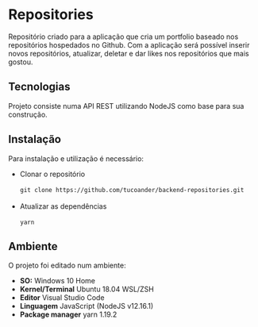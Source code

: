 <div>
    <div>
        <h1>Repositories</h1>
        <p>
            Repositório criado para a aplicação que cria um portfolio baseado
            nos repositórios hospedados no Github. Com a aplicação será possível
            inserir novos repositórios, atualizar, deletar e dar likes nos 
            repositórios que mais gostou.
        </p>
        <h2>Tecnologias</h2>
        <p>
            Projeto consiste numa API REST utilizando NodeJS como base para sua
            construção.
        </p>
        <h2>Instalação</h2>
        <p>
            Para instalação e utilização é necessário:
            <ul>
                <li>Clonar o repositório</li>
                <br>
                <code>git clone https://github.com/tucoander/backend-repositories.git</code>
                <br>
                <br>
                <li>Atualizar as dependências</li>
                <br>
                <code>yarn</code>
                <br>
            </ul>
        </p>
        <h2>Ambiente</h2>
        <p>
            O projeto foi editado num ambiente:
            <ul>
                <li><b>SO:</b> Windows 10 Home</li>
                <li><b>Kernel/Terminal</b> Ubuntu 18.04 WSL/ZSH</li>
                <li><b>Editor</b> Visual Studio Code</li>
                <li><b>Linguagem</b> JavaScript (NodeJS v12.16.1)</li>
                <li><b>Package manager</b> yarn 1.19.2</li>
            </ul>
        </p>
    </div>
</div>